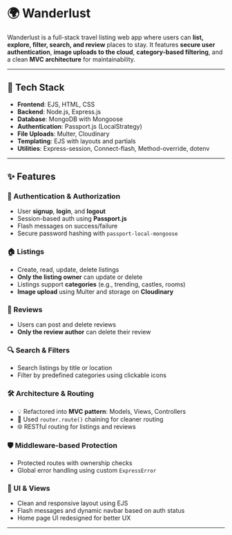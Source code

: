 # 🌍 Wanderlust

Wanderlust is a full-stack travel listing web app where users can **list, explore, filter, search, and review** places to stay. It features **secure user authentication**, **image uploads to the cloud**, **category-based filtering**, and a clean **MVC architecture** for maintainability.

---

## 🧰 Tech Stack

- **Frontend**: EJS, HTML, CSS
- **Backend**: Node.js, Express.js
- **Database**: MongoDB with Mongoose
- **Authentication**: Passport.js (LocalStrategy)
- **File Uploads**: Multer, Cloudinary
- **Templating**: EJS with layouts and partials
- **Utilities**: Express-session, Connect-flash, Method-override, dotenv

---

## ✨ Features

### 🔐 Authentication & Authorization
- User **signup**, **login**, and **logout**
- Session-based auth using **Passport.js**
- Flash messages on success/failure
- Secure password hashing with `passport-local-mongoose`

### 🏠 Listings
- Create, read, update, delete listings
- **Only the listing owner** can update or delete
- Listings support **categories** (e.g., trending, castles, rooms)
- **Image upload** using Multer and storage on **Cloudinary**

### 📝 Reviews
- Users can post and delete reviews
- **Only the review author** can delete their review

### 🔍 Search & Filters
- Search listings by title or location
- Filter by predefined categories using clickable icons

### 🛠 Architecture & Routing
- 💡 Refactored into **MVC pattern**: Models, Views, Controllers
- 🧭 Used `router.route()` chaining for cleaner routing
- 🌐 RESTful routing for listings and reviews

### 🛡 Middleware-based Protection
- Protected routes with ownership checks
- Global error handling using custom `ExpressError`

### 🧩 UI & Views
- Clean and responsive layout using EJS
- Flash messages and dynamic navbar based on auth status
- Home page UI redesigned for better UX

---
